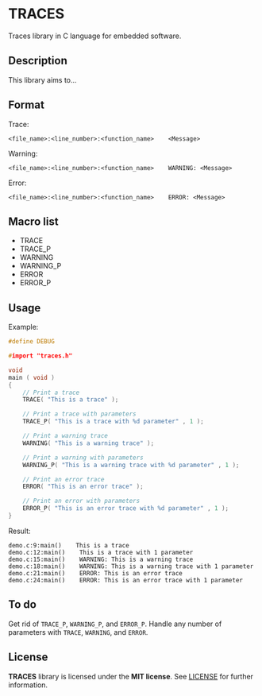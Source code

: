 # TRACES
Traces library in C language for embedded software.


## Description

This library aims to...


## Format

Trace:
```
<file_name>:<line_number>:<function_name>    <Message>
```

Warning:
```
<file_name>:<line_number>:<function_name>    WARNING: <Message>
```

Error:
```
<file_name>:<line_number>:<function_name>    ERROR: <Message>
```

## Macro list

* TRACE
* TRACE_P
* WARNING
* WARNING_P
* ERROR
* ERROR_P


## Usage

Example:
```c
#define DEBUG

#import "traces.h"

void
main ( void )
{
    // Print a trace
    TRACE( "This is a trace" );

    // Print a trace with parameters
    TRACE_P( "This is a trace with %d parameter" , 1 );

    // Print a warning trace
    WARNING( "This is a warning trace" );

    // Print a warning with parameters
    WARNING_P( "This is a warning trace with %d parameter" , 1 );

    // Print an error trace
    ERROR( "This is an error trace" );

    // Print an error with parameters
    ERROR_P( "This is an error trace with %d parameter" , 1 );
}
```

Result:
```
demo.c:9:main()    This is a trace
demo.c:12:main()    This is a trace with 1 parameter
demo.c:15:main()    WARNING: This is a warning trace
demo.c:18:main()    WARNING: This is a warning trace with 1 parameter
demo.c:21:main()    ERROR: This is an error trace
demo.c:24:main()    ERROR: This is an error trace with 1 parameter
```


## To do

Get rid of `TRACE_P`, `WARNING_P`, and `ERROR_P`. Handle any number of parameters with `TRACE`, `WARNING`, and `ERROR`.


## License

**TRACES** library is licensed under the **MIT license**. See [LICENSE](LICENSE) for further information.
